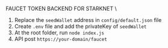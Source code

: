 FAUCET TOKEN BACKEND FOR STARKNET \
1. Replace the `seedWallet` address in `config/default.json` file
2. Create `.env` file and add the privateKey of `seedWallet`
3. At the root folder, run `node index.js`
4. API post `https://your-domain/faucet`